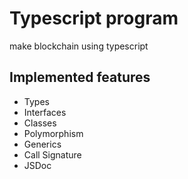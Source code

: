 # Typescript program
make blockchain using typescript

## Implemented features

- Types
- Interfaces
- Classes
- Polymorphism
- Generics
- Call Signature
- JSDoc
